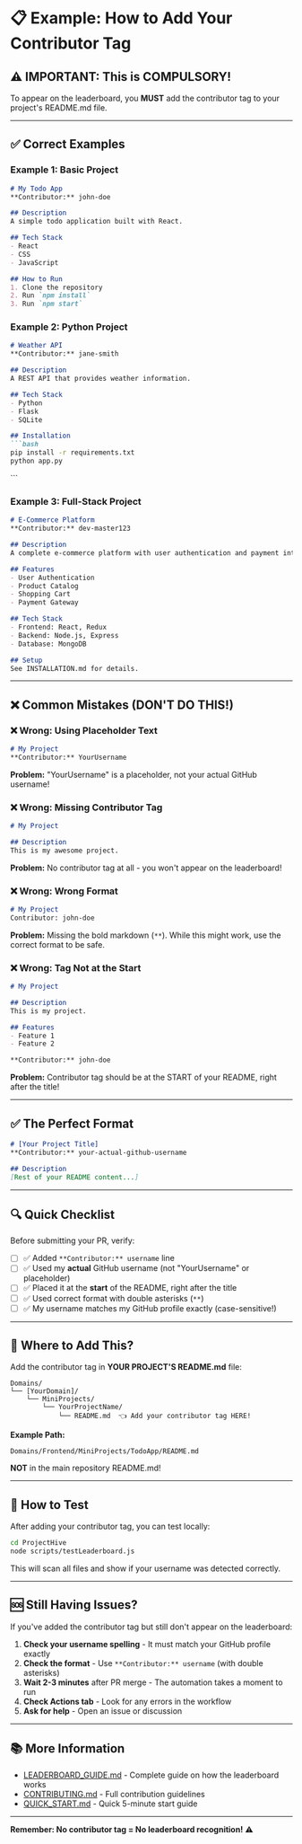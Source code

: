 # 📋 Example: How to Add Your Contributor Tag

## ⚠️ IMPORTANT: This is COMPULSORY!

To appear on the leaderboard, you **MUST** add the contributor tag to your project's README.md file.

---

## ✅ Correct Examples

### Example 1: Basic Project

```markdown
# My Todo App
**Contributor:** john-doe

## Description
A simple todo application built with React.

## Tech Stack
- React
- CSS
- JavaScript

## How to Run
1. Clone the repository
2. Run `npm install`
3. Run `npm start`
```

### Example 2: Python Project

```markdown
# Weather API
**Contributor:** jane-smith

## Description
A REST API that provides weather information.

## Tech Stack
- Python
- Flask
- SQLite

## Installation
```bash
pip install -r requirements.txt
python app.py
```
\```

### Example 3: Full-Stack Project

```markdown
# E-Commerce Platform
**Contributor:** dev-master123

## Description
A complete e-commerce platform with user authentication and payment integration.

## Features
- User Authentication
- Product Catalog
- Shopping Cart
- Payment Gateway

## Tech Stack
- Frontend: React, Redux
- Backend: Node.js, Express
- Database: MongoDB

## Setup
See INSTALLATION.md for details.
```

---

## ❌ Common Mistakes (DON'T DO THIS!)

### ❌ Wrong: Using Placeholder Text

```markdown
# My Project
**Contributor:** YourUsername
```

**Problem:** "YourUsername" is a placeholder, not your actual GitHub username!

### ❌ Wrong: Missing Contributor Tag

```markdown
# My Project

## Description
This is my awesome project.
```

**Problem:** No contributor tag at all - you won't appear on the leaderboard!

### ❌ Wrong: Wrong Format

```markdown
# My Project
Contributor: john-doe
```

**Problem:** Missing the bold markdown (`**`). While this might work, use the correct format to be safe.

### ❌ Wrong: Tag Not at the Start

```markdown
# My Project

## Description
This is my project.

## Features
- Feature 1
- Feature 2

**Contributor:** john-doe
```

**Problem:** Contributor tag should be at the START of your README, right after the title!

---

## ✅ The Perfect Format

```markdown
# [Your Project Title]
**Contributor:** your-actual-github-username

## Description
[Rest of your README content...]
```

---

## 🔍 Quick Checklist

Before submitting your PR, verify:

- [ ] ✅ Added `**Contributor:** username` line
- [ ] ✅ Used my **actual** GitHub username (not "YourUsername" or placeholder)
- [ ] ✅ Placed it at the **start** of the README, right after the title
- [ ] ✅ Used correct format with double asterisks (`**`)
- [ ] ✅ My username matches my GitHub profile exactly (case-sensitive!)

---

## 🎯 Where to Add This?

Add the contributor tag in **YOUR PROJECT'S README.md** file:

```
Domains/
└── [YourDomain]/
    └── MiniProjects/
        └── YourProjectName/
            └── README.md  👈 Add your contributor tag HERE!
```

**Example Path:**
```
Domains/Frontend/MiniProjects/TodoApp/README.md
```

**NOT** in the main repository README.md!

---

## 🧪 How to Test

After adding your contributor tag, you can test locally:

```bash
cd ProjectHive
node scripts/testLeaderboard.js
```

This will scan all files and show if your username was detected correctly.

---

## 🆘 Still Having Issues?

If you've added the contributor tag but still don't appear on the leaderboard:

1. **Check your username spelling** - It must match your GitHub profile exactly
2. **Check the format** - Use `**Contributor:** username` (with double asterisks)
3. **Wait 2-3 minutes** after PR merge - The automation takes a moment to run
4. **Check Actions tab** - Look for any errors in the workflow
5. **Ask for help** - Open an issue or discussion

---

## 📚 More Information

- [LEADERBOARD_GUIDE.md](LEADERBOARD_GUIDE.md) - Complete guide on how the leaderboard works
- [CONTRIBUTING.md](CONTRIBUTING.md) - Full contribution guidelines
- [QUICK_START.md](QUICK_START.md) - Quick 5-minute start guide

---

**Remember: No contributor tag = No leaderboard recognition!** ⚠️

